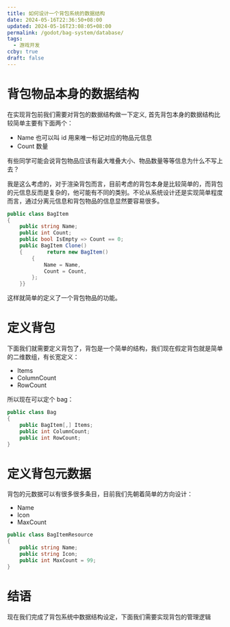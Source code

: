 ```yaml
---
title: 如何设计一个背包系统的数据结构
date: 2024-05-16T22:36:50+08:00
updated: 2024-05-16T23:08:05+08:00
permalink: /godot/bag-system/database/
tags:
  - 游戏开发
ccby: true
draft: false
---
```

# 背包物品本身的数据结构

在实现背包前我们需要对背包的数据结构做一下定义, 首先背包本身的数据结构比较简单主要有下面两个：

+ Name 也可以叫 id 用来唯一标记对应的物品元信息
+ Count 数量

有些同学可能会说背包物品应该有最大堆叠大小、物品数量等等信息为什么不写上去？

我是这么考虑的，对于渲染背包而言，目前考虑的背包本身是比较简单的，而背包的元信息反而是复杂的，他可能有不同的类别。不论从系统设计还是实现简单程度而言，通过分离元信息和背包物品的信息显然要容易很多。

```csharp
public class BagItem  
{  
    public string Name;  
    public int Count;  
    public bool IsEmpty => Count == 0;  
    public BagItem Clone()  
    {        return new BagItem()  
        {  
            Name = Name,  
            Count = Count,  
        };  
    }}
```

这样就简单的定义了一个背包物品的功能。

# 定义背包

下面我们就需要定义背包了，背包是一个简单的结构，我们现在假定背包就是简单的二维数组，有长宽定义：

+ Items
+ ColumnCount
+ RowCount

所以现在可以定个 bag：

```csharp
public class Bag  
{  
    public BagItem[,] Items;  
    public int ColumnCount;  
    public int RowCount;  
}
```

# 定义背包元数据

背包的元数据可以有很多很多条目，目前我们先朝着简单的方向设计：

+ Name
+ Icon
+ MaxCount

```csharp
public class BagItemResource  
{  
    public string Name;  
    public string Icon;  
    public int MaxCount = 99;  
}
```

# 结语

现在我们完成了背包系统中数据结构设定，下面我们需要实现背包的管理逻辑